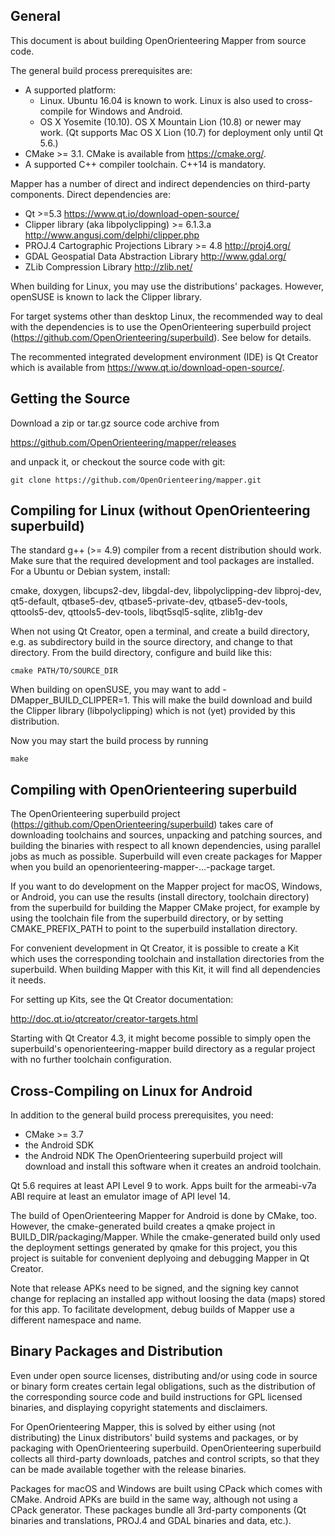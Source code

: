 ## General

This document is about building OpenOrienteering Mapper from source code. 

The general build process prerequisites are:
 - A supported platform: 
   - Linux. Ubuntu 16.04 is known to work.
     Linux is also used to cross-compile for Windows and Android.
   - OS X Yosemite (10.10). OS X Mountain Lion (10.8) or newer may work.
     (Qt supports Mac OS X Lion (10.7) for deployment only until Qt 5.6.)
 - CMake >= 3.1.
   CMake is available from https://cmake.org/.
 - A supported C++ compiler toolchain. C++14 is mandatory.

Mapper has a number of direct and indirect dependencies on third-party
components. Direct dependencies are:
 - Qt >=5.3
   https://www.qt.io/download-open-source/
 - Clipper library (aka libpolyclipping) >= 6.1.3.a
   http://www.angusj.com/delphi/clipper.php
 - PROJ.4 Cartographic Projections Library >= 4.8
   http://proj4.org/
 - GDAL Geospatial Data Abstraction Library
   http://www.gdal.org/
 - ZLib Compression Library
   http://zlib.net/

When building for Linux, you may use the distributions' packages. 
However, openSUSE is known to lack the Clipper library.

For target systems other than desktop Linux, the recommended way to deal
with the dependencies is to use the OpenOrienteering superbuild project
(https://github.com/OpenOrienteering/superbuild). See below for details.

The recommented integrated development environment (IDE) is Qt Creator
which is available from https://www.qt.io/download-open-source/.


## Getting the Source

Download a zip or tar.gz source code archive from

https://github.com/OpenOrienteering/mapper/releases

and unpack it, or checkout the source code with git:


```
git clone https://github.com/OpenOrienteering/mapper.git
```


## Compiling for Linux (without OpenOrienteering superbuild)

The standard g++ (>= 4.9) compiler from a recent distribution should work. Make
sure that the required development and tool packages are installed. For a Ubuntu
or Debian system, install:

cmake,
doxygen,
libcups2-dev,
libgdal-dev,
libpolyclipping-dev
libproj-dev,
qt5-default,
qtbase5-dev, qtbase5-private-dev, qtbase5-dev-tools,
qttools5-dev, qttools5-dev-tools, libqt5sql5-sqlite,
zlib1g-dev

When not using Qt Creator, open a terminal, and create a build directory, e.g.
as subdirectory build in the source directory, and change to that directory.
From the build directory, configure and build like this:

```
cmake PATH/TO/SOURCE_DIR
```

When building on openSUSE, you may want to add -DMapper_BUILD_CLIPPER=1. This
will make the build download and build the Clipper library (libpolyclipping)
which is not (yet) provided by this distribution.

Now you may start the build process by running

```
make
```


## Compiling with OpenOrienteering superbuild

The OpenOrienteering superbuild project
(https://github.com/OpenOrienteering/superbuild)
takes care of downloading toolchains and sources, unpacking and patching
sources, and building the binaries with respect to all known dependencies,
using parallel jobs as much as possible. Superbuild will even create packages
for Mapper when you build an openorienteering-mapper-...-package target.

If you want to do development on the Mapper project for macOS, Windows, or
Android, you can use the results (install directory, toolchain directory) from
the superbuild for building the Mapper CMake project, for example by using
the toolchain file from the superbuild directory, or by setting
CMAKE_PREFIX_PATH to point to the superbuild installation directory.

For convenient development in Qt Creator, it is possible to create a Kit which
uses the corresponding toolchain and installation directories from the
superbuild. When building Mapper with this Kit, it will find all dependencies
it needs.

For setting up Kits, see the Qt Creator documentation:

http://doc.qt.io/qtcreator/creator-targets.html

Starting with Qt Creator 4.3, it might become possible to simply open the
superbuild's openorienteering-mapper build directory as a regular project
with no further toolchain configuration.


## Cross-Compiling on Linux for Android

In addition to the general build process prerequisites, you need:
 - CMake >= 3.7
 - the Android SDK
 - the Android NDK
The OpenOrienteering superbuild project will download and install this software
when it creates an android toolchain.

Qt 5.6 requires at least API Level 9 to work. Apps built for the armeabi-v7a
ABI require at least an emulator image of API level 14.

The build of OpenOrienteering Mapper for Android is done by CMake, too.
However, the cmake-generated build creates a qmake project in
BUILD_DIR/packaging/Mapper. While the cmake-generated build only used the
deployment settings generated by qmake for this project, you this project is
suitable for convenient deplyoing and debugging Mapper in Qt Creator.

Note that release APKs need to be signed, and the signing key cannot change for
replacing an installed app without loosing the data (maps) stored for this app.
To facilitate development, debug builds of Mapper use a different namespace and
name.


## Binary Packages and Distribution

Even under open source licenses, distributing and/or using code in source or
binary form creates certain legal obligations, such as the distribution of the
corresponding source code and build instructions for GPL licensed binaries,
and displaying copyright statements and disclaimers.

For OpenOrienteering Mapper, this is solved by either using (not distributing)
the Linux distributors' build systems and packages, or by packaging with
OpenOrienteering superbuild. OpenOrienteering superbuild collects all
third-party downloads, patches and control scripts, so that they can be made
available together with the release binaries.

Packages for macOS and Windows are built using CPack which comes with CMake.
Android APKs are build in the same way, although not using a CPack generator.
These packages bundle all 3rd-party components (Qt binaries and translations,
PROJ.4 and GDAL binaries and data, etc.). 

